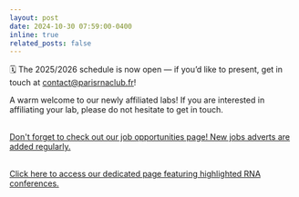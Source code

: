 ```yaml
---
layout: post
date: 2024-10-30 07:59:00-0400
inline: true
related_posts: false
---
```



🗓️ The 2025/2026 schedule is now open — if you’d like to present, get in touch at contact@parisrnaclub.fr!


A warm welcome to our newly affiliated labs! If you are interested in affiliating your lab, please do not hesitate to get in touch. <br><br>

[Don't forget to check out our job opportunities page! New jobs adverts are added regularly.](/job_highlights) <br><br>

[Click here to access our dedicated page featuring highlighted RNA conferences.](/Conference_highlights)




